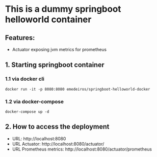 # This is a dummy springboot helloworld container 

## Features:

* Actuator exposing jvm metrics for prometheus


## 1. Starting springboot container

### 1.1 via docker cli

```
docker run -it -p 8080:8080 emedeiros/springboot-helloworld-docker
```

### 1.2 via docker-compose

```
docker-compose up -d
```

## 2. How to access the deployment

* URL: http://localhost:8080
* URL Actuator: http://localhost:8080/actuator/
* URL Prometheus metrics: http://localhost:8080/actuator/prometheus
